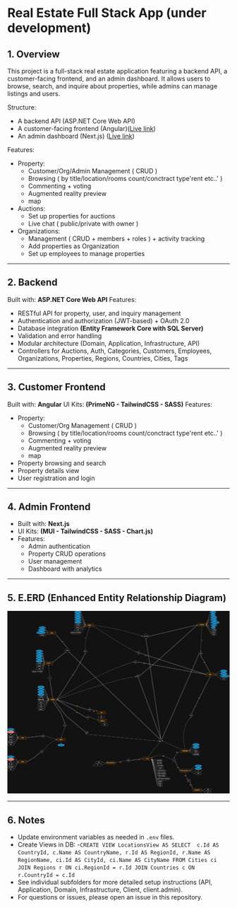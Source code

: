 # Real Estate Full Stack App (under development)

## 1. Overview 

This project is a full-stack real estate application featuring a backend API, a customer-facing frontend, and an admin dashboard. It allows users to browse, search, and inquire about properties, while admins can manage listings and users.

Structure:

- A backend API (ASP.NET Core Web API)
- A customer-facing frontend (Angular)([Live link](https://real-estate-full-stack-yn.vercel.app/))
- An admin dashboard (Next.js) ([Live link](https://real-estate-admin-yn.vercel.app))

Features:

- Property: 
	- Customer/Org/Admin Management ( CRUD )
	- Browsing ( by title/location/rooms count/conctract type'rent etc..' )
	- Commenting + voting
	- Augmented reality preview
	- map 
- Auctions:
	- Set up properties for auctions
	- Live chat ( public/private with owner )
- Organizations:
	- Management ( CRUD + members + roles ) + activity tracking
	- Add properties as Organization
	- Set up employees to manage properties

---

## 2. Backend

Built with: **ASP.NET Core Web API**
Features:
- RESTful API for property, user, and inquiry management
- Authentication and authorization (JWT-based) + OAuth 2.0
- Database integration **(Entity Framework Core with SQL Server)**
- Validation and error handling
- Modular architecture (Domain, Application, Infrastructure, API)
- Controllers for Auctions, Auth, Categories, Customers, Employees, Organizations, Properties, Regions, Countries, Cities, Tags

---

## 3. Customer Frontend

Built with: **Angular**
UI Kits: **(PrimeNG - TailwindCSS - SASS)**
Features:
- Property: 
  - Customer/Org Management ( CRUD )
  - Browsing ( by title/location/rooms count/conctract type'rent etc..' )
  - Commenting + voting
  - Augmented reality preview
  - map 
- Property browsing and search
- Property details view
- User registration and login

---

## 4. Admin Frontend

- Built with: **Next.js**
- UI Kits: **(MUI - TailwindCSS - SASS - Chart.js)**
- Features:
  - Admin authentication
  - Property CRUD operations
  - User management
  - Dashboard with analytics

---

## 5. E.ERD (Enhanced Entity Relationship Diagram)

![ERD](docs/eerd.png)

---

## 6. Notes

- Update environment variables as needed in `.env` files.
- Create Views in DB:
  -``CREATE VIEW LocationsView AS
     SELECT 
        c.Id AS CountryId, c.Name AS CountryName,
        r.Id AS RegionId, r.Name AS RegionName,
        ci.Id AS CityId, ci.Name AS CityName
     FROM Cities ci
     JOIN Regions r ON ci.RegionId = r.Id
     JOIN Countries c ON r.CountryId = c.Id
	``
- See individual subfolders for more detailed setup instructions (API, Application, Domain, Infrastructure, Client, client.admin).
- For questions or issues, please open an issue in this repository.
